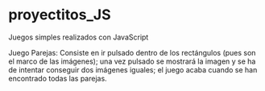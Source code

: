# proyectitos_JS
Juegos simples realizados con JavaScript

Juego Parejas:
Consiste en ir pulsado dentro de los rectángulos (pues son el marco de las imágenes); una vez pulsado se mostrará la imagen y se ha de intentar
conseguir dos imágenes iguales; el juego acaba cuando se han encontrado todas las parejas.

